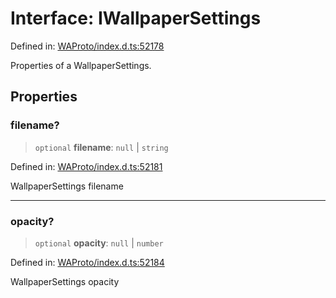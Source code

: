 # Interface: IWallpaperSettings

Defined in: [WAProto/index.d.ts:52178](https://github.com/Fokusdotid/bail/blob/cf6cc85134e12081bc635cea02cc0eee74033a81/WAProto/index.d.ts#L52178)

Properties of a WallpaperSettings.

## Properties

### filename?

> `optional` **filename**: `null` \| `string`

Defined in: [WAProto/index.d.ts:52181](https://github.com/Fokusdotid/bail/blob/cf6cc85134e12081bc635cea02cc0eee74033a81/WAProto/index.d.ts#L52181)

WallpaperSettings filename

***

### opacity?

> `optional` **opacity**: `null` \| `number`

Defined in: [WAProto/index.d.ts:52184](https://github.com/Fokusdotid/bail/blob/cf6cc85134e12081bc635cea02cc0eee74033a81/WAProto/index.d.ts#L52184)

WallpaperSettings opacity
